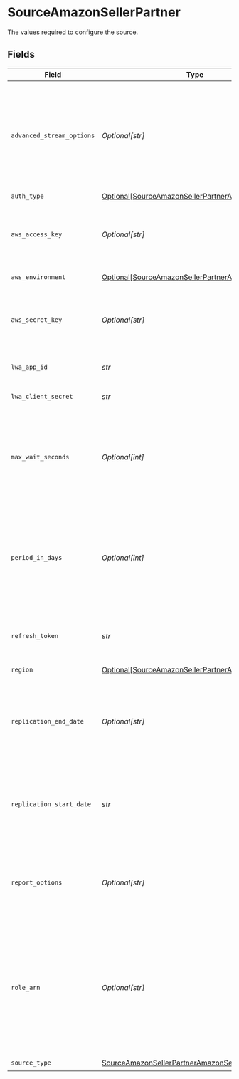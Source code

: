 # SourceAmazonSellerPartner

The values required to configure the source.


## Fields

| Field                                                                                                                                                                     | Type                                                                                                                                                                      | Required                                                                                                                                                                  | Description                                                                                                                                                               | Example                                                                                                                                                                   |
| ------------------------------------------------------------------------------------------------------------------------------------------------------------------------- | ------------------------------------------------------------------------------------------------------------------------------------------------------------------------- | ------------------------------------------------------------------------------------------------------------------------------------------------------------------------- | ------------------------------------------------------------------------------------------------------------------------------------------------------------------------- | ------------------------------------------------------------------------------------------------------------------------------------------------------------------------- |
| `advanced_stream_options`                                                                                                                                                 | *Optional[str]*                                                                                                                                                           | :heavy_minus_sign:                                                                                                                                                        | Additional information to configure report options. This varies by report type, not every report implement this kind of feature. Must be a valid json string.             | {"GET_SALES_AND_TRAFFIC_REPORT": {"availability_sla_days": 3}}                                                                                                            |
| `auth_type`                                                                                                                                                               | [Optional[SourceAmazonSellerPartnerAuthType]](../../models/shared/sourceamazonsellerpartnerauthtype.md)                                                                   | :heavy_minus_sign:                                                                                                                                                        | N/A                                                                                                                                                                       |                                                                                                                                                                           |
| `aws_access_key`                                                                                                                                                          | *Optional[str]*                                                                                                                                                           | :heavy_minus_sign:                                                                                                                                                        | Specifies the AWS access key used as part of the credentials to authenticate the user.                                                                                    |                                                                                                                                                                           |
| `aws_environment`                                                                                                                                                         | [Optional[SourceAmazonSellerPartnerAWSEnvironment]](../../models/shared/sourceamazonsellerpartnerawsenvironment.md)                                                       | :heavy_minus_sign:                                                                                                                                                        | Select the AWS Environment.                                                                                                                                               |                                                                                                                                                                           |
| `aws_secret_key`                                                                                                                                                          | *Optional[str]*                                                                                                                                                           | :heavy_minus_sign:                                                                                                                                                        | Specifies the AWS secret key used as part of the credentials to authenticate the user.                                                                                    |                                                                                                                                                                           |
| `lwa_app_id`                                                                                                                                                              | *str*                                                                                                                                                                     | :heavy_check_mark:                                                                                                                                                        | Your Login with Amazon Client ID.                                                                                                                                         |                                                                                                                                                                           |
| `lwa_client_secret`                                                                                                                                                       | *str*                                                                                                                                                                     | :heavy_check_mark:                                                                                                                                                        | Your Login with Amazon Client Secret.                                                                                                                                     |                                                                                                                                                                           |
| `max_wait_seconds`                                                                                                                                                        | *Optional[int]*                                                                                                                                                           | :heavy_minus_sign:                                                                                                                                                        | Sometimes report can take up to 30 minutes to generate. This will set the limit for how long to wait for a successful report.                                             | 500                                                                                                                                                                       |
| `period_in_days`                                                                                                                                                          | *Optional[int]*                                                                                                                                                           | :heavy_minus_sign:                                                                                                                                                        | Will be used for stream slicing for initial full_refresh sync when no updated state is present for reports that support sliced incremental sync.                          |                                                                                                                                                                           |
| `refresh_token`                                                                                                                                                           | *str*                                                                                                                                                                     | :heavy_check_mark:                                                                                                                                                        | The Refresh Token obtained via OAuth flow authorization.                                                                                                                  |                                                                                                                                                                           |
| `region`                                                                                                                                                                  | [Optional[SourceAmazonSellerPartnerAWSRegion]](../../models/shared/sourceamazonsellerpartnerawsregion.md)                                                                 | :heavy_minus_sign:                                                                                                                                                        | Select the AWS Region.                                                                                                                                                    |                                                                                                                                                                           |
| `replication_end_date`                                                                                                                                                    | *Optional[str]*                                                                                                                                                           | :heavy_minus_sign:                                                                                                                                                        | UTC date and time in the format 2017-01-25T00:00:00Z. Any data after this date will not be replicated.                                                                    | 2017-01-25T00:00:00Z                                                                                                                                                      |
| `replication_start_date`                                                                                                                                                  | *str*                                                                                                                                                                     | :heavy_check_mark:                                                                                                                                                        | UTC date and time in the format 2017-01-25T00:00:00Z. Any data before this date will not be replicated.                                                                   | 2017-01-25T00:00:00Z                                                                                                                                                      |
| `report_options`                                                                                                                                                          | *Optional[str]*                                                                                                                                                           | :heavy_minus_sign:                                                                                                                                                        | Additional information passed to reports. This varies by report type. Must be a valid json string.                                                                        | {"GET_BRAND_ANALYTICS_SEARCH_TERMS_REPORT": {"reportPeriod": "WEEK"}}                                                                                                     |
| `role_arn`                                                                                                                                                                | *Optional[str]*                                                                                                                                                           | :heavy_minus_sign:                                                                                                                                                        | Specifies the Amazon Resource Name (ARN) of an IAM role that you want to use to perform operations requested using this profile. (Needs permission to 'Assume Role' STS). |                                                                                                                                                                           |
| `source_type`                                                                                                                                                             | [SourceAmazonSellerPartnerAmazonSellerPartner](../../models/shared/sourceamazonsellerpartneramazonsellerpartner.md)                                                       | :heavy_check_mark:                                                                                                                                                        | N/A                                                                                                                                                                       |                                                                                                                                                                           |